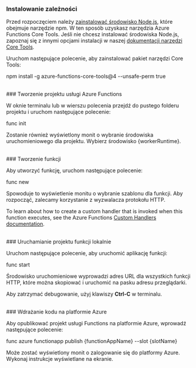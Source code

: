 ### <a name="install-dependencies"></a>Instalowanie zależności

Przed rozpoczęciem należy <a href="https://go.microsoft.com/fwlink/?linkid=2016195" target="_blank">zainstalować środowisko Node.js</a>, które obejmuje narzędzie npm. W ten sposób uzyskasz narzędzia Azure Functions Core Tools. Jeśli nie chcesz instalować środowiska Node.js, zapoznaj się z innymi opcjami instalacji w naszej <a href="https://go.microsoft.com/fwlink/?linkid=2016192" target="_blank">dokumentacji narzędzi Core Tools</a>.

Uruchom następujące polecenie, aby zainstalować pakiet narzędzi Core Tools:

<MarkdownHighlighter>npm install -g azure-functions-core-tools@4 --unsafe-perm true</MarkdownHighlighter>

<br/>
### <a name="create-an-azure-functions-project"></a>Tworzenie projektu usługi Azure Functions

W oknie terminalu lub w wierszu polecenia przejdź do pustego folderu projektu i uruchom następujące polecenie:

<MarkdownHighlighter>func init</MarkdownHighlighter>

Zostanie również wyświetlony monit o wybranie środowiska uruchomieniowego dla projektu. Wybierz środowisko {workerRuntime}.

<br/>
### <a name="create-a-function"></a>Tworzenie funkcji

Aby utworzyć funkcję, uruchom następujące polecenie:

<MarkdownHighlighter>func new</MarkdownHighlighter>

Spowoduje to wyświetlenie monitu o wybranie szablonu dla funkcji. Aby rozpocząć, zalecamy korzystanie z wyzwalacza protokołu HTTP.

<StackInstructions customStack={true}>To learn about how to create a custom handler that is invoked when this function executes, see the Azure Functions <a href="https://go.microsoft.com/fwlink/?linkid=2138621" target="_blank">Custom Handlers documentation</a>.</StackInstructions>

<br/>
### <a name="run-your-function-project-locally"></a>Uruchamianie projektu funkcji lokalnie

Uruchom następujące polecenie, aby uruchomić aplikację funkcji:

<MarkdownHighlighter>func start</MarkdownHighlighter>

Środowisko uruchomieniowe wyprowadzi adres URL dla wszystkich funkcji HTTP, które można skopiować i uruchomić na pasku adresu przeglądarki.

Aby zatrzymać debugowanie, użyj klawiszy **Ctrl-C** w terminalu.

<br/>
### <a name="deploy-your-code-to-azure"></a>Wdrażanie kodu na platformie Azure

Aby opublikować projekt usługi Functions na platformie Azure, wprowadź następujące polecenie:

<MarkdownHighlighter slot={false}>func azure functionapp publish {functionAppName} <SlotComponent>--slot {slotName}</SlotComponent></MarkdownHighlighter>

Może zostać wyświetlony monit o zalogowanie się do platformy Azure. Wykonaj instrukcje wyświetlane na ekranie.

